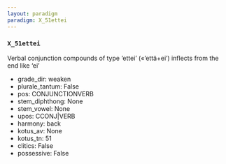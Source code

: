 ```yaml
---
layout: paradigm
paradigm: X_51ettei
---
```

### ` X_51ettei `

Verbal conjunction compounds of type ‘ettei’ («‘että+ei’) inflects from the end like ‘ei’
* grade_dir: weaken
* plurale_tantum: False
* pos: CONJUNCTIONVERB
* stem_diphthong: None
* stem_vowel: None
* upos: CCONJ|VERB
* harmony: back
* kotus_av: None
* kotus_tn: 51
* clitics: False
* possessive: False
